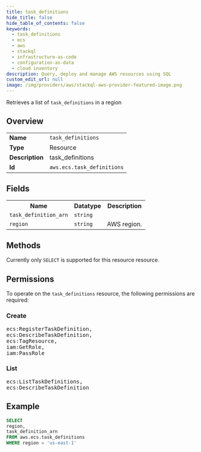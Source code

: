 ```yaml
---
title: task_definitions
hide_title: false
hide_table_of_contents: false
keywords:
  - task_definitions
  - ecs
  - aws
  - stackql
  - infrastructure-as-code
  - configuration-as-data
  - cloud inventory
description: Query, deploy and manage AWS resources using SQL
custom_edit_url: null
image: /img/providers/aws/stackql-aws-provider-featured-image.png
---
```

Retrieves a list of <code>task_definitions</code> in a region

## Overview
<table><tbody>
<tr><td><b>Name</b></td><td><code>task_definitions</code></td></tr>
<tr><td><b>Type</b></td><td>Resource</td></tr>
<tr><td><b>Description</b></td><td>task_definitions</td></tr>
<tr><td><b>Id</b></td><td><code>aws.ecs.task_definitions</code></td></tr>
</tbody></table>

## Fields
<table><tbody>
<tr><th>Name</th><th>Datatype</th><th>Description</th></tr>
<tr><td><code>task_definition_arn</code></td><td><code>string</code></td><td></td></tr>
<tr><td><code>region</code></td><td><code>string</code></td><td>AWS region.</td></tr>

</tbody></table>

## Methods
Currently only <code>SELECT</code> is supported for this resource resource.

## Permissions

To operate on the <code>task_definitions</code> resource, the following permissions are required:

### Create
<pre>
ecs:RegisterTaskDefinition,
ecs:DescribeTaskDefinition,
ecs:TagResource,
iam:GetRole,
iam:PassRole</pre>

### List
<pre>
ecs:ListTaskDefinitions,
ecs:DescribeTaskDefinition</pre>


## Example
```sql
SELECT
region,
task_definition_arn
FROM aws.ecs.task_definitions
WHERE region = 'us-east-1'
```

